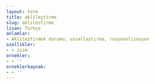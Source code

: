 ```yaml
---
layout: term
title: aklileştirme
slug: aklilestirme
lisan: Türkçe
anlamlar:
- Aklileştirmek durumu; ussallaştırma, rasyonalizasyon
ozellikler:
- - isim
ornekler:
- - ''
orneklerkaynak:
- - ''
---
```

